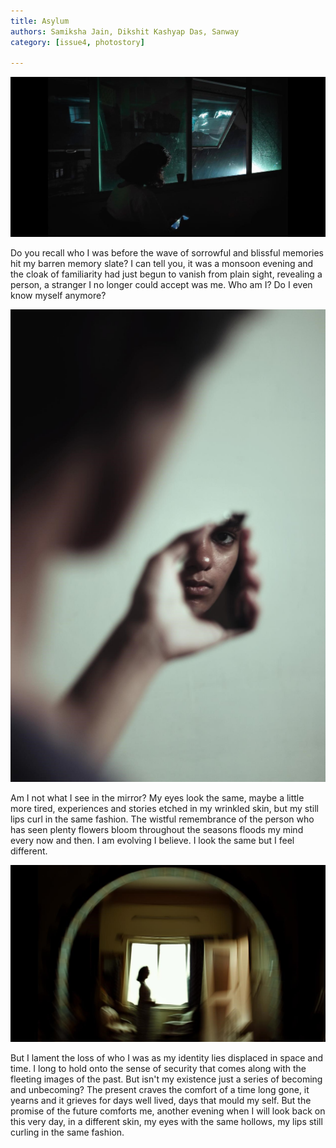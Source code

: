 ```yaml
---
title: Asylum
authors: Samiksha Jain, Dikshit Kashyap Das, Sanway
category: [issue4, photostory]

---
```



![ ](/assets/img/asylum1.jpg)




Do you recall who I was before the wave of sorrowful and blissful memories hit my barren memory slate? I can tell you, it was a monsoon evening and the cloak of familiarity had just begun to vanish from plain sight, revealing a person, a stranger I no longer could accept was me. Who am I? Do I even know myself anymore?



![ ](/assets/img/asylum2.jpg)
 


Am I not what I see in the mirror? My eyes look the same, maybe a little more tired, experiences and stories etched in my wrinkled skin, but my still lips curl in the same fashion. The wistful remembrance of the person who has seen plenty flowers bloom throughout the seasons floods my mind every now and then. I am evolving I believe. I look the same but I feel different.




 ![ ](/assets/img/asylum3.jpg)



But I lament the loss of who I was as my identity lies displaced in space and time. I long to hold onto the sense of security that comes along with the fleeting images of the past. But isn't my existence just a series of becoming and unbecoming? The present craves the comfort of a time long gone, it yearns and it grieves for days well lived, days that mould my self. But the promise of the future comforts me, another evening when I will look back on this very day, in a different skin, my eyes with the same hollows, my lips still curling in the same fashion.
